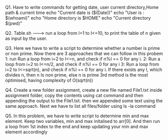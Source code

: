 
Q1. Have to write commands for getting date, user current directory,Home path & current time echo "Current date is ($(Date))" echo "User is : $(whoami)" echo "Home directory is $HOME" echo "Current directory $(pwd)"

Q2. Table.sh ---> run a loop from I=1 to I<=10, to print the table of n given as input by the user.

Q3. Here we have to write a script to determine whether a number is prime or non prime. Now there are 3 approaches that we can follow in this probem 1: run Run a loop from i=2 to I<=n, and check if n%I == 0 for any i. 2: Run a loop from i=2 to I<=n/2, and check if n%I == 0 for any i 3: Run a loop from i=2 to I<=sqrt(n), and check if n%I == 0 for any i. If there exists any I, which divides n, then n Is non prime, else n is prime 3rd method is the most optimised, having complexity of O(sqrt(n))

Q4. Create a new folder assignment, create a new file named File1.txt inside assignment folder, copy the contents using cat command and then appending the output to the File1.txt. then we appended some text using the same approach. Next we have to list all files/folder using ls -la command

Q5. In this problem, we have to write script to determine min and max element. Keep two variables, min and max initalised to arr[0]. And then run a loop from 1st index to the end and keep updating your min and max element accordingly
